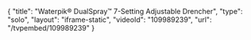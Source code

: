 {
    "title": "Waterpik&reg; DualSpray&trade; 7-Setting Adjustable Drencher",
    "type": "solo",
    "layout": "iframe-static",
    "videoId": "109989239",
    "url": "\/tvpembed\/109989239"
}
